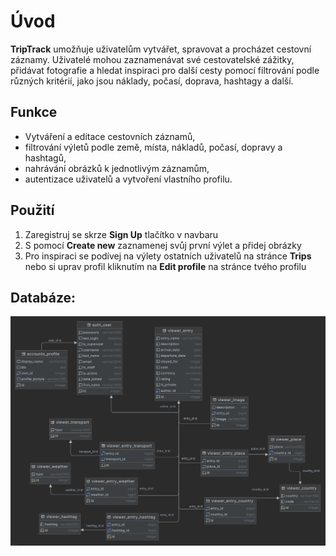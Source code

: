 # Úvod
**TripTrack** umožňuje uživatelům vytvářet, spravovat a 
procházet cestovní záznamy. Uživatelé mohou zaznamenávat své cestovatelské zážitky, přidávat fotografie a hledat 
inspiraci pro další cesty pomocí filtrování podle různých kritérií, jako jsou náklady, počasí, doprava,  hashtagy 
a další.

## Funkce

- Vytváření a editace cestovních záznamů,
- filtrování výletů podle země, místa, nákladů, počasí, dopravy a hashtagů,
- nahrávání obrázků k jednotlivým záznamům,
- autentizace uživatelů a vytvoření vlastního profilu.

## Použití 

1. Zaregistruj se skrze **Sign Up** tlačítko v navbaru
2. S pomocí **Create new** zaznamenej svůj první výlet a přidej obrázky
3. Pro inspiraci se podívej na výlety ostatních uživatelů na stránce **Trips** nebo si uprav profil kliknutím 
na **Edit profile** na stránce tvého profilu


## Databáze:

![database_diagram.png](files%2Fdatabase_diagram.png)

